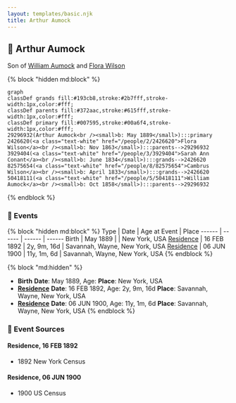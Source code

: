 ```yaml
---
layout: templates/basic.njk
title: Arthur Aumock
---
```

## 🔵 Arthur Aumock

Son of [William Aumock](/people/5/50418111) and [Flora Wilson](/people/2/2426620)

{% block "hidden md:block" %}
```mermaid
graph
classDef grands fill:#193cb8,stroke:#2b7fff,stroke-width:1px,color:#fff;
classDef parents fill:#372aac,stroke:#615fff,stroke-width:1px,color:#fff;
classDef primary fill:#007595,stroke:#00a6f4,stroke-width:1px,color:#fff;
29296932(Arthur Aumock<br /><small>b: May 1889</small>):::primary
2426620(<a class="text-white" href="/people/2/2426620">Flora Wilson</a><br /><small>b: Nov 1863</small>):::parents-->29296932
3929404(<a class="text-white" href="/people/3/3929404">Sarah Ann Conant</a><br /><small>b: June 1834</small>):::grands-->2426620
82575654(<a class="text-white" href="/people/8/82575654">Cambrus Wilson</a><br /><small>b: April 1833</small>):::grands-->2426620
50418111(<a class="text-white" href="/people/5/50418111">William Aumock</a><br /><small>b: Oct 1858</small>):::parents-->29296932
```
{% endblock %}

### 📆 Events

{% block "hidden md:block" %}
Type | Date | Age at Event | Place
------ | ------ | ------ | ------
Birth | May 1889 |  | New York, USA
[Residence](#event-event-0) | 16 FEB 1892 | 2y, 9m, 16d | Savannah, Wayne, New York, USA
[Residence](#event-event-1) | 06 JUN 1900 | 11y, 1m, 6d | Savannah, Wayne, New York, USA
{% endblock %}

{% block "md:hidden" %}
- **Birth**
**Date**: May 1889, Age:
**Place**: New York, USA
- **[Residence](#event-event-0)**
**Date**: 16 FEB 1892, Age: 2y, 9m, 16d
**Place**: Savannah, Wayne, New York, USA
- **[Residence](#event-event-1)**
**Date**: 06 JUN 1900, Age: 11y, 1m, 6d
**Place**: Savannah, Wayne, New York, USA
{% endblock %}

### 📰 Event Sources

#### <a id="event-event-0"></a> Residence, 16 FEB 1892
* 1892 New York Census

#### <a id="event-event-1"></a> Residence, 06 JUN 1900
* 1900 US Census
